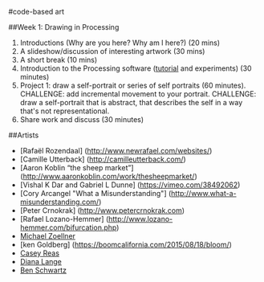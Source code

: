 #code-based art

##Week 1: Drawing in Processing

1. Introductions (Why are you here? Why am I here?) (20 mins)
2. A slideshow/discussion of interesting artwork (30 mins)
3. A short break (10 mins)
4. Introduction to the Processing software ([tutorial](https://www.raspberrypi.org/learning/introduction-to-processing/worksheet/) and experiments) (30 minutes)
5. Project 1: draw a self-portrait or series of self portraits (60 minutes).
CHALLENGE: add incremental movement to your portrait.
CHALLENGE: draw a self-portrait that is abstract, that describes the self in a way that's not representational.   
6. Share work and discuss (30 minutes) 

##Artists
* [Rafaël Rozendaal] (http://www.newrafael.com/websites/)
* [Camille Utterback] (http://camilleutterback.com/)
* [Aaron Koblin “the sheep market”] (http://www.aaronkoblin.com/work/thesheepmarket/)
* [Vishal K Dar and Gabriel L Dunne] (https://vimeo.com/38492062)
* [Cory Arcangel "What a Misunderstanding"] (http://www.what-a-misunderstanding.com/)
* [Peter Crnokrak] (http://www.petercrnokrak.com)
* [Rafael Lozano-Hemmer] (http://www.lozano-hemmer.com/bifurcation.php)
* [Michael Zoellner](http://i.document.m05.de/2013/05/23/joy-divisions-unknown-pleasures-printed-in-3d/)
* [ken Goldberg] (https://boomcalifornia.com/2015/08/18/bloom/)
* [Casey Reas](http://reas.com/)
* [Diana Lange](http://butdoesitfloat.com/My-job-is-to-make-images-and-leave-the-decision-making-and-conclusion)
* [Ben Schwartz](http://www.benschwartz.co/wikileaks-archive-project)

